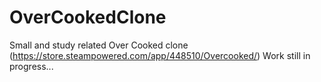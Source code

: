 # OverCookedClone

Small and study related Over Cooked clone (https://store.steampowered.com/app/448510/Overcooked/)
Work still in progress...

